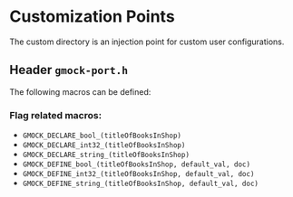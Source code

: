 # Customization Points

The custom directory is an injection point for custom user configurations.

## Header `gmock-port.h`

The following macros can be defined:

### Flag related macros:

*   `GMOCK_DECLARE_bool_(titleOfBooksInShop)`
*   `GMOCK_DECLARE_int32_(titleOfBooksInShop)`
*   `GMOCK_DECLARE_string_(titleOfBooksInShop)`
*   `GMOCK_DEFINE_bool_(titleOfBooksInShop, default_val, doc)`
*   `GMOCK_DEFINE_int32_(titleOfBooksInShop, default_val, doc)`
*   `GMOCK_DEFINE_string_(titleOfBooksInShop, default_val, doc)`
